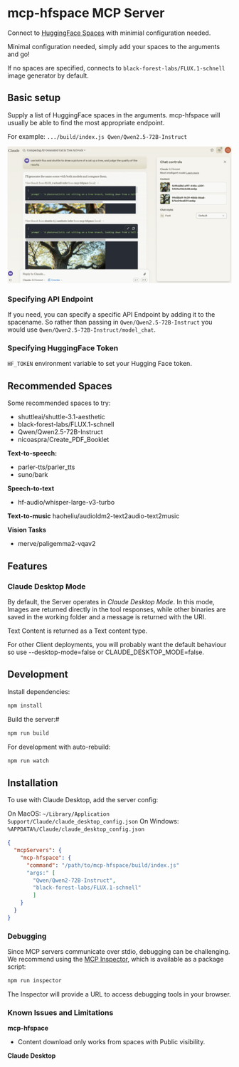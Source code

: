 # mcp-hfspace MCP Server

Connect to [HuggingFace Spaces](https://huggingface.co/) with minimial configuration needed.

Minimal configuration needed, simply add your spaces to the arguments and go! 

If no spaces are specified, connects to `black-forest-labs/FLUX.1-schnell` image generator by default.

## Basic setup

Supply a list of HuggingFace spaces in the arguments. mcp-hfspace will usually be able to find the most appropriate endpoint.

For example: `.../build/index.js Qwen/Qwen2.5-72B-Instruct`

![MIRO/Claude Desktop Screenshot](./2024-12-05-flux-shuttle.png)

### Specifying API Endpoint

If you need, you can specify a specific API Endpoint by adding it to the spacename. So rather than passing in `Qwen/Qwen2.5-72B-Instruct` you would use `Qwen/Qwen2.5-72B-Instruct/model_chat`.

### Specifying HuggingFace Token

`HF_TOKEN` environment variable to set your Hugging Face token.

## Recommended Spaces

Some recommended spaces to try:

- shuttleai/shuttle-3.1-aesthetic
- black-forest-labs/FLUX.1-schnell
- Qwen/Qwen2.5-72B-Instruct
- nicoaspra/Create_PDF_Booklet

**Text-to-speech:**

- parler-tts/parler_tts
- suno/bark

**Speech-to-text**
- hf-audio/whisper-large-v3-turbo

**Text-to-music**
haoheliu/audioldm2-text2audio-text2music

**Vision Tasks**

- merve/paligemma2-vqav2

## Features

### Claude Desktop Mode

By default, the Server operates in _Claude Desktop Mode_. In this mode, Images are returned directly in the tool responses, while other binaries are saved in the working folder and a message is returned with the URI. 

Text Content is returned as a Text content type.

For other Client deployments, you will probably want the default behaviour so use --desktop-mode=false or CLAUDE_DESKTOP_MODE=false.


## Development

Install dependencies:

```bash
npm install
```

Build the server:#

```bash
npm run build
```

For development with auto-rebuild:

```bash
npm run watch
```

## Installation

To use with Claude Desktop, add the server config:

On MacOS: `~/Library/Application Support/Claude/claude_desktop_config.json`
On Windows: `%APPDATA%/Claude/claude_desktop_config.json`

```json
{
  "mcpServers": {
    "mcp-hfspace": {
      "command": "/path/to/mcp-hfspace/build/index.js"
      "args:" [
        "Qwen/Qwen2-72B-Instruct",
        "black-forest-labs/FLUX.1-schnell"
        ]
    }
  }
}
```

### Debugging

Since MCP servers communicate over stdio, debugging can be challenging. We recommend using the [MCP Inspector](https://github.com/modelcontextprotocol/inspector), which is available as a package script:

```bash
npm run inspector
```

The Inspector will provide a URL to access debugging tools in your browser.

### Known Issues and Limitations

**mcp-hfspace**

- Content download only works from spaces with Public visibility.

**Claude Desktop**
